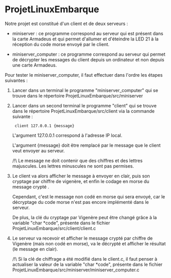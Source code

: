 # ProjetLinuxEmbarque

Notre projet est constitué d'un client et de deux serveurs :

- miniserver : ce programme correspond au serveur qui est présent dans la carte Armadeus et qui permet d'allumer et d'éteindre la LED 21 à la réception du code morse envoyé par le client.
               
- miniserver_computer : ce programme correspond au serveur qui permet de décrypter les messages du client depuis un ordinateur et non depuis une carte Armadeus.


Pour tester le miniserver_computer, il faut effectuer dans l'ordre les étapes suivantes :

1. Lancer dans un terminal le programme "miniserver_computer" qui se trouve dans le répertoire ProjetLinuxEmbarque/src/miniserver

2. Lancer dans un second terminal le programme "client" qui se trouve dans le répertoire ProjetLinuxEmbarque/src/client via la commande suivante :
   
        client 127.0.0.1 {message}
     
   L'argument 127.0.0.1 correspond à l'adresse IP local.
   
   L'argument {message} doit être remplacé par le message que le client veut envoyer au serveur.
   
   /!\ Le message ne doit contenir que des chiffres et des lettres majuscules. Les lettres minuscules ne sont pas permises.
     
3. Le client va alors afficher le message à envoyer en clair, puis son cryptage par chiffre de vigenère, et enfin le codage en morse du message crypté .

   Cependant, c'est le message non codé en morse qui sera envoyé, car le décryptage du code morse n'est pas encore implémenté dans le serveur.
   
   De plus, la clé du cryptage par Vigenère peut être changé grâce à la variable "char *code", présente dans le fichier ProjetLinuxEmbarque/src/client/client.c
   
4. Le serveur va recevoir et afficher le message crypté par chiffre de Vigenère (mais non codé en morse), va le décrypté et afficher le résultat (le message en clair).

     /!\ Si la clé de chiffrage a été modifié dans le client.c, il faut penser à actualiser la valeur de la variable "char *code", présente dans le fichier ProjetLinuxEmbarque/src/miniserver/miniserver_computer.c
   
